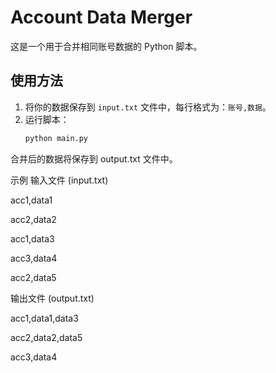 
# Account Data Merger

这是一个用于合并相同账号数据的 Python 脚本。

## 使用方法

1. 将你的数据保存到 `input.txt` 文件中，每行格式为：`账号,数据`。
2. 运行脚本：
   ```bash
   python main.py
合并后的数据将保存到 output.txt 文件中。

示例
输入文件 (input.txt)

acc1,data1

acc2,data2

acc1,data3

acc3,data4

acc2,data5

输出文件 (output.txt)

acc1,data1,data3

acc2,data2,data5

acc3,data4
